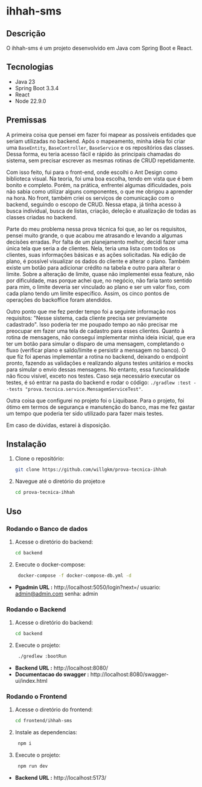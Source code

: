 # ihhah-sms

## Descrição
O ihhah-sms é um projeto desenvolvido em Java com Spring Boot e React.

## Tecnologias
- Java 23
- Spring Boot 3.3.4
- React
- Node 22.9.0

## Premissas

A primeira coisa que pensei em fazer foi mapear as possíveis entidades que seriam utilizadas no backend. Após o mapeamento, minha ideia foi criar uma `BaseEntity`, `BaseController`, `BaseService` e os repositórios das classes. Dessa forma, eu teria acesso fácil e rápido às principais chamadas do sistema, sem precisar escrever as mesmas rotinas de CRUD repetidamente.

Com isso feito, fui para o front-end, onde escolhi o Ant Design como biblioteca visual. Na teoria, foi uma boa escolha, tendo em vista que é bem bonito e completo. Porém, na prática, enfrentei algumas dificuldades, pois não sabia como utilizar alguns componentes, o que me obrigou a aprender na hora. No front, também criei os serviços de comunicação com o backend, seguindo o escopo de CRUD. Nessa etapa, já tinha acesso à busca individual, busca de listas, criação, deleção e atualização de todas as classes criadas no backend.

Parte do meu problema nessa prova técnica foi que, ao ler os requisitos, pensei muito grande, o que acabou me atrasando e levando a algumas decisões erradas. Por falta de um planejamento melhor, decidi fazer uma única tela que seria a de clientes. Nela, teria uma lista com todos os clientes, suas informações básicas e as ações solicitadas. Na edição de plano, é possível visualizar os dados do cliente e alterar o plano. Também existe um botão para adicionar crédito na tabela e outro para alterar o limite. Sobre a alteração de limite, quase não implementei essa feature, não por dificuldade, mas porque achei que, no negócio, não faria tanto sentido para mim, o limite deveria ser vinculado ao plano e ser um valor fixo, com cada plano tendo um limite específico. Assim, os cinco pontos de operações do backoffice foram atendidos.

Outro ponto que me fez perder tempo foi a seguinte informação nos requisitos: "Nesse sistema, cada cliente precisa ser previamente cadastrado". Isso poderia ter me poupado tempo ao não precisar me preocupar em fazer uma tela de cadastro para esses clientes. Quanto à rotina de mensagens, não consegui implementar minha ideia inicial, que era ter um botão para simular o disparo de uma mensagem, completando o fluxo (verificar plano e saldo/limite e persistir a mensagem no banco). O que fiz foi apenas implementar a rotina no backend, deixando o endpoint pronto, fazendo as validações e realizando alguns testes unitários e mocks para simular o envio dessas mensagens. No entanto, essa funcionalidade não ficou visível, exceto nos testes. Caso seja necessário executar os testes, é só entrar na pasta do backend e rodar o código: `./gradlew :test --tests "prova.tecnica.service.MensagemServiceTest"`.

Outra coisa que configurei no projeto foi o Liquibase. Para o projeto, foi ótimo em termos de segurança e manutenção do banco, mas me fez gastar um tempo que poderia ter sido utilizado para fazer mais testes.

Em caso de dúvidas, estarei à disposição.


## Instalação

1. Clone o repositório:
   ```bash
   git clone https://github.com/willgkm/prova-tecnica-ihhah

2. Navegue até o diretório do projeto:e
   ```bash
   cd prova-tecnica-ihhah

## Uso

### Rodando o Banco de dados 

1. Acesse o diretório do backend:
   ```bash
   cd backend

2. Execute o docker-compose:
   ```bash
    docker-compose -f docker-compose-db.yml -d 

- **Pgadmin URL :**  http://localhost:5050/login?next=/
usuario: admin@admin.com
senha: admin
   


### Rodando o Backend

1. Acesse o diretório do backend:
   ```bash
   cd backend

2. Execute o projeto:
   ```bash
    ./gredlew :bootRun

- **Backend URL :**  http://localhost:8080/
- **Documentacao do swagger  :**  http://localhost:8080/swagger-ui/index.html

### Rodando o Frontend

1. Acesse o diretório do frontend:
   ```bash
   cd frontend/ihhah-sms

2. Instale as dependencias:
   ```bash
    npm i  

2. Execute o projeto:
   ```bash
    npm run dev 

 - **Backend URL :**  http://localhost:5173/
  



